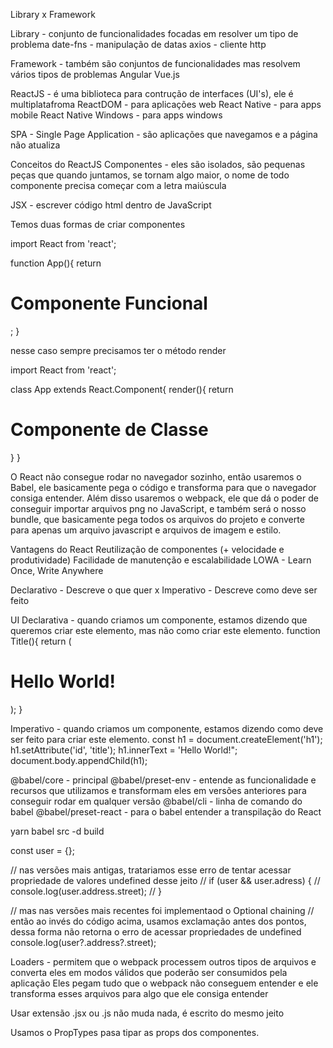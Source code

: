 Library x Framework

Library - conjunto de funcionalidades focadas em resolver um tipo de problema
date-fns - manipulação de datas
axios - cliente http

Framework - também são conjuntos de funcionalidades mas resolvem vários tipos de problemas
Angular
Vue.js

ReactJS - é uma biblioteca para contrução de interfaces (UI's), ele é multiplatafroma
ReactDOM - para aplicações web
React Native - para apps mobile
React Native Windows - para apps windows

SPA - Single Page Application - são aplicações que navegamos e a página não atualiza

Conceitos do ReactJS
Componentes - eles são isolados, são pequenas peças que quando juntamos, se tornam algo maior, o nome de todo componente precisa começar com a letra maiúscula

JSX - escrever código html dentro de JavaScript

Temos duas formas de criar componentes

<!-- Primeira -->

import React from 'react';

function App(){
return <h1>Componente Funcional</h1>;
}

<!-- Segunda -->

nesse caso sempre precisamos ter o método render

import React from 'react';

class App extends React.Component{
render(){
return <h1>Componente de Classe</h1>
}
}

<!-- -------- -->

O React não consegue rodar no navegador sozinho, então usaremos o Babel, ele basicamente pega o código e transforma para que o navegador consiga entender.
Além disso usaremos o webpack, ele que dá o poder de conseguir importar arquivos png no JavaScript, e também será o nosso bundle, que basicamente pega todos os arquivos do projeto e converte para apenas um arquivo javascript e arquivos de imagem e estilo.

Vantagens do React
Reutilização de componentes (+ velocidade e produtividade)
Facilidade de manutenção e escalabilidade
LOWA - Learn Once, Write Anywhere

<!-- -------- -->

Declarativo - Descreve o que quer x Imperativo - Descreve como deve ser feito

UI Declarativa - quando criamos um componente, estamos dizendo que queremos criar este elemento, mas não como criar este elemento.
function Title(){
return (

<h1 id="title">
Hello World!
</h1>
);
}

Imperativo - quando criamos um componente, estamos dizendo como deve ser feito para criar este elemento.
const h1 = document.createElement('h1');
h1.setAttribute('id', 'title');
h1.innerText = 'Hello World!";
document.body.appendChild(h1);

@babel/core - principal
@babel/preset-env - entende as funcionalidade e recursos que utilizamos e transformam eles em versões anteriores para conseguir rodar em qualquer versão
@babel/cli - linha de comando do babel
@babel/preset-react - para o babel entender a transpilação do React

yarn babel src -d build

const user = {};

// nas versões mais antigas, tratariamos esse erro de tentar acessar propriedade de valores undefined desse jeito
// if (user && user.adress) {
// console.log(user.address.street);
// }

// mas nas versões mais recentes foi implementaod o Optional chaining
// então ao invés do código acima, usamos exclamação antes dos pontos, dessa forma não retorna o erro de acessar propriedades de undefined
console.log(user?.address?.street);

<!-- -------- -->

Loaders - permitem que o webpack processem outros tipos de arquivos e converta eles em modos válidos que poderão ser consumidos pela aplicação
Eles pegam tudo que o webpack não conseguem entender e ele transforma esses arquivos para algo que ele consiga entender

Usar extensão .jsx ou .js não muda nada, é escrito do mesmo jeito

<!-- yarn add prop-types -->

Usamos o PropTypes pasa tipar as props dos componentes.
